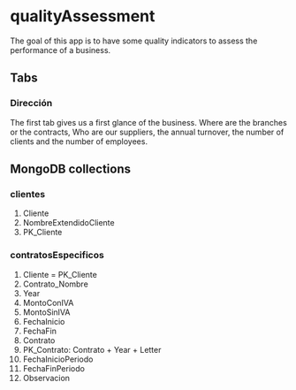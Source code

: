 # qualityAssessment
The goal of this app is to have some quality indicators to assess the performance of a business.
## Tabs
### Dirección 
The first tab gives us a first glance of the business. Where are the branches or the contracts, Who are our suppliers, the annual turnover, the number of clients and the number of employees.
## MongoDB collections 
### clientes
1. Cliente
2. NombreExtendidoCliente
3. PK_Cliente
### contratosEspecificos
1. Cliente = PK_Cliente
2. Contrato_Nombre
3. Year
4. MontoConIVA
5. MontoSinIVA
6. FechaInicio
7. FechaFin
8. Contrato
9. PK_Contrato: Contrato + Year + Letter
10. FechaInicioPeriodo
11. FechaFinPeriodo
12. Observacion
